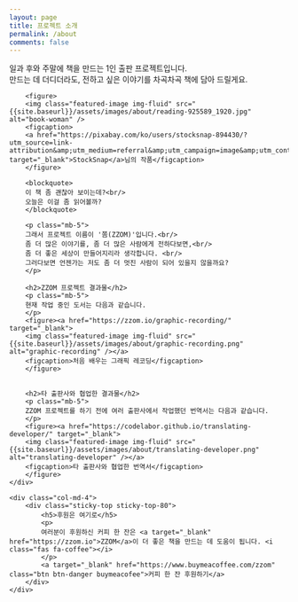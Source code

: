 ```yaml
---
layout: page
title: 프로젝트 소개
permalink: /about
comments: false
---
```


<div class="row justify-content-between">
    <div class="col-md-8 pr-5">
        <p class="mb-5">
        일과 후와 주말에 책을 만드는 1인 출판 프로젝트입니다. <br/>만드는 데 더디더라도, 전하고 싶은 이야기를 차곡차곡 책에 담아 드릴게요.
        </p>  

        <figure>        
        <img class="featured-image img-fluid" src="{{site.baseurl}}/assets/images/about/reading-925589_1920.jpg" alt="book-woman" />
        <figcaption>
        <a href="https://pixabay.com/ko/users/stocksnap-894430/?utm_source=link-attribution&amp;utm_medium=referral&amp;utm_campaign=image&amp;utm_content=925589" target="_blank">StockSnap</a>님의 작품</figcaption>
        </figure>
        
        <blockquote>
        이 책 좀 괜찮아 보이는데?<br/>
        오늘은 이걸 좀 읽어볼까?
        </blockquote>

        <p class="mb-5">
        그래서 프로젝트 이름이 '쫌(ZZOM)'입니다.<br/>
        좀 더 많은 이야기를, 좀 더 많은 사람에게 전하다보면,<br/> 
        좀 더 좋은 세상이 만들어지리라 생각합니다. <br/>
        그러다보면 언젠가는 저도 좀 더 멋진 사람이 되어 있을지 않을까요? 
        </p>

        <h2>ZZOM 프로젝트 결과물</h2>
        <p class="mb-5">
        현재 작업 중인 도서는 다음과 같습니다.
        </p>
        <figure><a href="https://zzom.io/graphic-recording/" target="_blank">        
        <img class="featured-image img-fluid" src="{{site.baseurl}}/assets/images/about/graphic-recording.png" alt="graphic-recording" /></a>
        <figcaption>처음 배우는 그래픽 레코딩</figcaption>
        </figure>


        <h2>타 출판사와 협업한 결과물</h2>
        <p class="mb-5">
        ZZOM 프로젝트를 하기 전에 여러 출판사에서 작업했던 번역서는 다음과 같습니다.
        </p>
        <figure><a href="https://codelabor.github.io/translating-developer/" target="_blank">        
        <img class="featured-image img-fluid" src="{{site.baseurl}}/assets/images/about/translating-developer.png" alt="translating-developer" /></a>
        <figcaption>타 출판사와 협업한 번역서</figcaption>
        </figure>
    </div>

    <div class="col-md-4">
        <div class="sticky-top sticky-top-80">
            <h5>후원은 여기로</h5>
            <p>
            여러분이 후원하신 커피 한 잔은 <a target="_blank" href="https://zzom.io">ZZOM</a>이 더 좋은 책을 만드는 데 도움이 됩니다. <i class="fas fa-coffee"></i>
            </p>
            <a target="_blank" href="https://www.buymeacoffee.com/zzom" class="btn btn-danger buymeacofee">커피 한 잔 후원하기</a> 
        </div>
    </div>
</div>